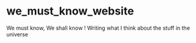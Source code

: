 # we_must_know_website
We must know, We shall know ! Writing what I think about the stuff in the universe 
